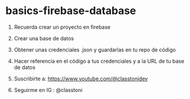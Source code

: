 # basics-firebase-database

1. Recuerda crear un proyecto en firebase
2. Crear una base de datos
3. Obtener unas credenciales .json y guardarlas en tu repo de código
4. Hacer referencia en el código a tus credenciales y a la URL de tu base de datos

5. Suscribirte a: https://www.youtube.com/@classtonidev
6. Seguirme en IG : @classtoni
